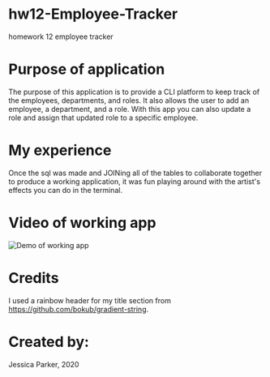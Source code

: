 # hw12-Employee-Tracker
homework 12 employee tracker 


# Purpose of application
The purpose of this application is to provide a CLI platform to keep track of the employees, departments, and roles. It also allows the user to add an employee, a department, and a role. With this app you can also update a role and assign that updated role to a specific employee. 

# My experience 
Once the sql was made and JOINing all of the tables to collaborate together to produce a working application, it was fun playing around with the artist's effects you can do in the terminal. 

# Video of working app
![Demo of working app](hw-12-demo.gif)

# Credits
I used a rainbow header for my title section from https://github.com/bokub/gradient-string. 

# Created by:
Jessica Parker, 2020
